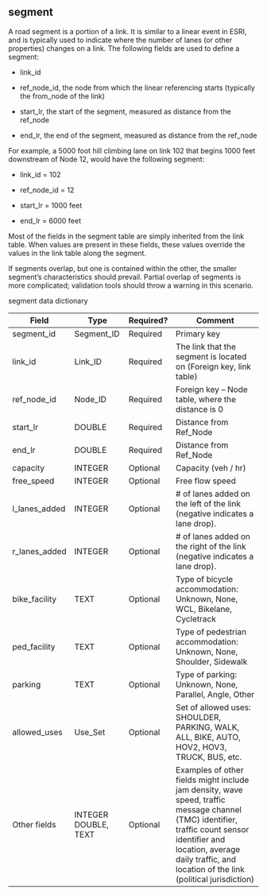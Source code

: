 ##	segment	

A road segment is a portion of a link. It is similar to a linear
event in ESRI, and is typically used to indicate where the number of
lanes (or other properties) changes on a link. The following fields are
used to define a segment:

  - link\_id

  - ref\_node_id, the node from which the linear referencing starts (typically the from_node of the link)

  - start\_lr, the start of the segment, measured as distance from
    the ref\_node

  - end\_lr, the end of the segment, measured as distance from the
    ref\_node

For example, a 5000 foot hill climbing lane on link 102 that begins 1000
feet downstream of Node 12, would have the following segment:

  - link\_id = 102

  - ref\_node_id = 12

  - start\_lr = 1000 feet

  - end\_lr = 6000 feet

Most of the fields in the segment table are simply inherited from
the link table. When values are present in these fields, these
values override the values in the link table along the segment.

If segments overlap, but one is contained within the other, the smaller
segment’s characteristics should prevail. Partial overlap of segments is
more complicated; validation tools should throw a warning in this
scenario.

segment data dictionary

| Field                                   | Type                 | Required? | Comment                                                                                                                                                                                                                          |
| --------------------------------------- | -------------------- | --------- | -------------------------------------------------------------------------------------------------------------------------------------------------------------------------------------------------------------------------------- |
| segment\_id                             | Segment\_ID          | Required  | Primary key                                                                                                                                                                                                                      |
| link_id | Link_ID             | Required  | The link that the segment is located on (Foreign key, link table)                                                                                                                                                         |
| ref\_node_id                               | Node\_ID             | Required  | Foreign key – Node table, where the distance is 0                                                                                                                                                                               |
| start\_lr                         | DOUBLE               | Required  | Distance from Ref\_Node                                                                                                                                                                                                          |
| end\_lr                           | DOUBLE               | Required  | Distance from Ref\_Node                                                                                                                                                                                                          |
| capacity                                | INTEGER              | Optional  | Capacity (veh / hr)                                                                                                                                                                                                              |
| free_speed                               | INTEGER              | Optional  | Free flow speed                                                                                                                                                                                                                  |
| l_lanes_added                           | INTEGER              | Optional  | # of lanes added on the left of the link (negative indicates a lane drop).                                                                                                                                                                                      |
| r_lanes_added                           | INTEGER              | Optional  | # of lanes added on the right of the link (negative indicates a lane drop).                                                                                                                                                                                      |
| bike_facility                            | TEXT                 | Optional  | Type of bicycle accommodation: Unknown, None, WCL, Bikelane, Cycletrack                                                                                                                                                          |
| ped_facility                             | TEXT                 | Optional  | Type of pedestrian accommodation: Unknown, None, Shoulder, Sidewalk                                                                                                                                                              |
| parking                                 | TEXT                 | Optional  | Type of parking: Unknown, None, Parallel, Angle, Other                                                                                                                                                                           |
| allowed\_uses                           | Use\_Set             | Optional  | Set of allowed uses: SHOULDER, PARKING, WALK, ALL, BIKE, AUTO, HOV2, HOV3, TRUCK, BUS, etc.                                                                                                                                      |
| Other fields                            | INTEGER DOUBLE, TEXT | Optional  | Examples of other fields might include jam density, wave speed, traffic message channel (TMC) identifier, traffic count sensor identifier and location, average daily traffic, and location of the link (political jurisdiction) |
